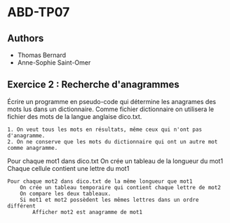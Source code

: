 # ABD-TP07

Authors
-------

- Thomas Bernard
- Anne-Sophie Saint-Omer



Exercice 2 : Recherche d'anagrammes
------------------------------------

Écrire un programme en pseudo-code qui détermine les anagrames des mots lus dans un dictionnaire. Comme fichier dictionnaire on utilisera le fichier des mots de la langue anglaise dico.txt.

    1. On veut tous les mots en résultats, même ceux qui n'ont pas d'anagramme.
    2. On ne conserve que les mots du dictionnaire qui ont un autre mot comme anagramme.


Pour chaque mot1 dans dico.txt
    On crée un tableau de la longueur du mot1
    Chaque cellule contient une lettre du mot1
    
    Pour chaque mot2 dans dico.txt de la même longueur que mot1
        On crée un tableau temporaire qui contient chaque lettre de mot2
        On compare les deux tableaux.
        Si mot1 et mot2 possèdent les mêmes lettres dans un ordre différent
            Afficher mot2 est anagramme de mot1
                
